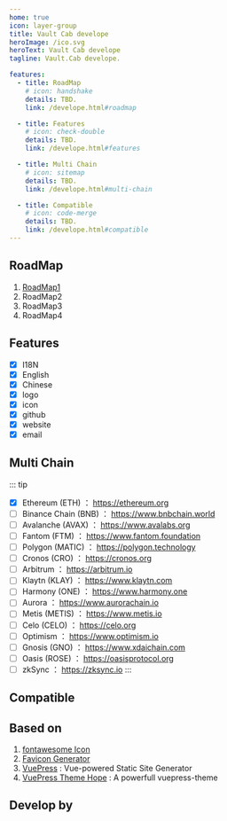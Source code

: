 ```yaml
---
home: true
icon: layer-group
title: Vault Cab develope
heroImage: /ico.svg
heroText: Vault Cab develope
tagline: Vault.Cab develope. 

features:
  - title: RoadMap
    # icon: handshake
    details: TBD.
    link: /develope.html#roadmap

  - title: Features
    # icon: check-double
    details: TBD.
    link: /develope.html#features  

  - title: Multi Chain
    # icon: sitemap
    details: TBD.
    link: /develope.html#multi-chain

  - title: Compatible
    # icon: code-merge
    details: TBD.
    link: /develope.html#compatible
--- 
```


## RoadMap
1. [RoadMap1](/info/roadmap/1)
1. RoadMap2
1. RoadMap3
1. RoadMap4

## Features
- [x] I18N
- [x] English
- [x] Chinese
- [x] logo
- [x] icon
- [x] github
- [x] website
- [x] email

## Multi Chain
::: tip
- [x] Ethereum (ETH) ： https://ethereum.org
- [ ] Binance Chain (BNB) ： https://www.bnbchain.world
- [ ] Avalanche (AVAX) ： https://www.avalabs.org
- [ ] Fantom (FTM) ： https://www.fantom.foundation
- [ ] Polygon (MATIC) ： https://polygon.technology
- [ ] Cronos (CRO) ： https://cronos.org
- [ ] Arbitrum ： https://arbitrum.io
- [ ] Klaytn (KLAY) ： https://www.klaytn.com
- [ ] Harmony (ONE) ： https://www.harmony.one
- [ ] Aurora ： https://www.aurorachain.io
- [ ] Metis (METIS) ： https://www.metis.io
- [ ] Celo (CELO) ： https://celo.org
- [ ] Optimism ： https://www.optimism.io
- [ ] Gnosis (GNO) ： https://www.xdaichain.com
- [ ] Oasis (ROSE) ： https://oasisprotocol.org
- [ ] zkSync ： https://zksync.io
:::

## Compatible

## Based on
1. [fontawesome Icon](https://fontawesome.com/)
2. [Favicon Generator](https://realfavicongenerator.net)
3. [VuePress](https://v2.vuepress.vuejs.org/) : Vue-powered Static Site Generator
2. [VuePress Theme Hope](https://vuepress-theme-hope.github.io/) : A powerfull vuepress-theme

## Develop by
 